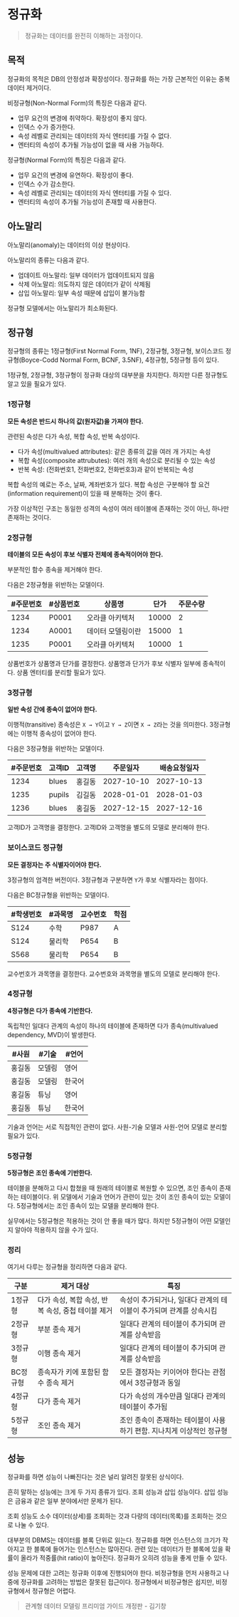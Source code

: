 # 정규화

> 정규화는 데이터를 완전히 이해하는 과정이다.

## 목적

정규화의 목적은 DB의 안정성과 확장성이다. 정규화를 하는 가장 근본적인 이유는 중복 데이터 제거이다.

비정규형(Non-Normal Form)의 특징은 다음과 같다.

- 업무 요건의 변경에 취약하다. 확장성이 좋지 않다.
- 인덱스 수가 증가한다.
- 속성 레벨로 관리되는 데이터의 자식 엔터티를 가질 수 없다.
- 엔터티의 속성이 추가될 가능성이 없을 때 사용 가능하다.

정규형(Normal Form)의 특징은 다음과 같다.

- 업무 요건의 변경에 유연하다. 확장성이 좋다.
- 인덱스 수가 감소한다.
- 속성 레벨로 관리되는 데이터의 자식 엔터티를 가질 수 있다.
- 엔터티의 속성이 추가될 가능성이 존재할 때 사용한다.

## 아노말리

아노말리(anomaly)는 데이터의 이상 현상이다.

아노말리의 종류는 다음과 같다.

- 업데이트 아노말리: 일부 데이터가 업데이트되지 않음
- 삭제 아노말리: 의도하지 않은 데이터가 같이 삭제됨
- 삽입 아노말리: 일부 속성 때문에 삽입이 불가능함

정규형 모델에서는 아노말리가 최소화된다.

## 정규형

정규형의 종류는 1정규형(First Normal Form, 1NF), 2정규형, 3정규형, 보이스코드 정규형(Boyce-Codd Normal Form, BCNF, 3.5NF), 4정규형, 5정규형 등이 있다.

1정규형, 2정규형, 3정규형이 정규화 대상의 대부분을 차지한다. 하지만 다른 정규형도 알고 있을 필요가 있다.

### 1정규형

**모든 속성은 반드시 하나의 값(원자값)을 가져야 한다.**

관련된 속성은 다가 속성, 복합 속성, 반복 속성이다.

- 다가 속성(multivalued attributes): 같은 종류의 값을 여러 개 가지는 속성
- 복합 속성(composite attrubutes): 여러 개의 속성으로 분리될 수 있는 속성
- 반복 속성: (전화번호1, 전화번호2, 전화번호3)과 같이 반복되는 속성

복합 속성의 예로는 주소, 날짜, 계좌번호가 있다. 복합 속성은 구분해야 할 요건(information requirement)이 있을 때 분해하는 것이 좋다.

가장 이상적인 구조는 동일한 성격의 속성이 여러 테이블에 존재하는 것이 아닌, 하나만 존재하는 것이다.

### 2정규형

**테이블의 모든 속성이 후보 식별자 전체에 종속적이어야 한다.**

부분적인 함수 종속을 제거해야 한다.

다음은 2정규형을 위반하는 모델이다.

| #주문번호 | #상품번호 | 상품명            | 단가  | 주문수량 |
| --------- | --------- | ----------------- | ----- | -------- |
| 1234      | P0001     | 오라클 아키텍처   | 10000 | 2        |
| 1234      | A0001     | 데이터 모델링이란 | 15000 | 1        |
| 1235      | P0001     | 오라클 아키텍처   | 10000 | 1        |

상품번호가 상품명과 단가를 결정한다. 상품명과 단가가 후보 식별자 일부에 종속적이다. 상품 엔터티를 분리할 필요가 있다.

### 3정규형

**일반 속성 간에 종속이 없어야 한다.**

이행적(transitive) 종속성은 `X → Y`이고 `Y → Z`이면 `X → Z`라는 것을 의미한다. 3정규형에는 이행적 종속성이 없어야 한다.

다음은 3정규형을 위반하는 모델이다.

| #주문번호 | 고객ID | 고객명 | 주문일자   | 배송요청일자 |
| --------- | ------ | ------ | ---------- | ------------ |
| 1234      | blues  | 홍길동 | 2027-10-10 | 2027-10-13   |
| 1235      | pupils | 김길동 | 2028-01-01 | 2028-01-03   |
| 1236      | blues  | 홍길동 | 2027-12-15 | 2027-12-16   |

고객ID가 고객명을 결정한다. 고객ID와 고객명을 별도의 모델로 분리해야 한다.

### 보이스코드 정규형

**모든 결정자는 주 식별자이어야 한다.**

3정규형의 엄격한 버전이다. 3정규형과 구분하면 `Y`가 후보 식별자라는 점이다.

다음은 BC정규형을 위반하는 모델이다.

| #학생번호 | #과목명 | 교수번호 | 학점 |
| --------- | ------- | -------- | ---- |
| S124      | 수학    | P987     | A    |
| S124      | 물리학  | P654     | B    |
| S568      | 물리학  | P654     | B    |

교수번호가 과목명을 결정한다. 교수번호와 과목명을 별도의 모델로 분리해야 한다.

### 4정규형

**4정규형은 다가 종속에 기반한다.**

독립적인 일대다 관계의 속성이 하나의 테이블에 존재하면 다가 종속(multivalued dependency, MVD)이 발생한다.

| #사원  | #기술  | #언어  |
| ------ | ------ | ------ |
| 홍길동 | 모델링 | 영어   |
| 홍길동 | 모델링 | 한국어 |
| 홍길동 | 튜닝   | 영어   |
| 홍길동 | 튜닝   | 한국어 |

기술과 언어는 서로 직접적인 관련이 없다. 사원-기술 모델과 사원-언어 모델로 분리할 필요가 있다.

### 5정규형

**5정규형은 조인 종속에 기반한다.**

테이블을 분해하고 다시 합쳤을 때 원래의 테이블로 복원할 수 있으면, 조인 종속이 존재하는 테이블이다. 위 모델에서 기술과 언어가 관련이 있는 것이 조인 종속이 있는 모델이다. 5정규형에서는 조인 종속이 있는 모델을 분리해야 한다.

실무에서는 5정규형은 적용하는 것이 안 좋을 때가 많다. 하지만 5정규형이 어떤 모델인지 알아야 적용하지 않을 수가 있다.

### 정리

여기서 다루는 정규형을 정리하면 다음과 같다.

| 구분     | 제거 대상                                         | 특징                                                         |
| -------- | ------------------------------------------------- | ------------------------------------------------------------ |
| 1정규형  | 다가 속성, 복합 속성, 반복 속성, 중첩 테이블 제거 | 속성이 추가되거나, 일대다 관계의 테이블이 추가되며 관계를 상속시킴 |
| 2정규형  | 부분 종속 제거                                    | 일대다 관계의 테이블이 추가되며 관계를 상속받음              |
| 3정규형  | 이행 종속 제거                                    | 일대다 관계의 테이블이 추가되며 관계를 상속받음              |
| BC정규형 | 종속자가 키에 포함된 함수 종속 제거               | 모든 결정자는 키이어야 한다는 관점에서 3정규형과 동일        |
| 4정규형  | 다가 종속 제거                                    | 다가 속성의 개수만큼 일대다 관계의 테이블이 추가됨           |
| 5정규형  | 조인 종속 제거                                    | 조인 종속이 존재하는 테이블이 사용하기 편함. 지나치게 이상적인 정규형 |

## 성능

정규화를 하면 성능이 나빠진다는 것은 널리 알려진 잘못된 상식이다.

흔히 말하는 성능에는 크게 두 가지 종류가 있다. 조회 성능과 삽입 성능이다. 삽입 성능은 금융과 같은 일부 분야에서만 문제가 된다.

조회 성능도 소수 데이터(상세)를 조회하는 것과 다량의 데이터(목록)를 조회하는 것으로 나눌 수 있다.

대부분의 DBMS는 데이터를 블록 단위로 읽는다. 정규화를 하면 인스턴스의 크기가 작아지고 한 블록에 들어가는 인스턴스는 많아진다. 관련 있는 데이터가 한 블록에 있을 확률이 올라가 적중률(hit ratio)이 높아진다. 정규화가 오히려 성능을 좋게 만들 수 있다.

성능 문제에 대한 고려는 정규화 이후에 진행되어야 한다. 비정규형을 먼저 사용하고 나중에 정규화를 고려하는 방법은 잘못된 접근이다. 정규형에서 비정규형은 쉽지만, 비정규형에서 정규형은 어렵다.

> 관계형 데이터 모델링 프리미엄 가이드 개정판 - 김기창
